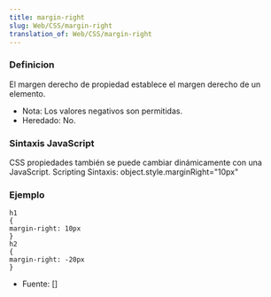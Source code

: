 ```yaml
---
title: margin-right
slug: Web/CSS/margin-right
translation_of: Web/CSS/margin-right
---
```

### Definicion

El margen derecho de propiedad establece el margen derecho de un elemento.

- Nota: Los valores negativos son permitidas.
- Heredado: No.

### Sintaxis JavaScript

CSS propiedades también se puede cambiar dinámicamente con una JavaScript. Scripting Sintaxis: object.style.marginRight="10px"

### Ejemplo

    h1
    {
    margin-right: 10px
    }
    h2
    {
    margin-right: -20px
    }

- Fuente: \[[\]](http://www.w3schools.com/css/pr_margin-right.asp)
